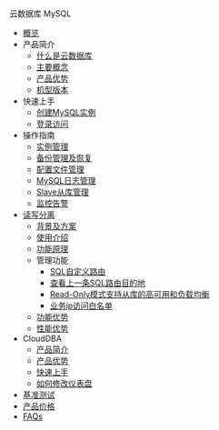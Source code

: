 <div class="sidebar_title icon__udb"> 云数据库 MySQL</div>

* [概览](database/udb-mysql/overview)
* 产品简介
    * [什么是云数据库](database/udb-mysql/product/concepts)
    * [主要概念](database/udb-mysql/product/Terminology)
    * [产品优势](database/udb-mysql/product/superiority)
    * [机型版本](database/udb-mysql/product/version)
* 快速上手
    * [创建MySQL实例](database/udb-mysql/quick/create)
    * [登录访问](database/udb-mysql/quick/login)
* 操作指南
    * [实例管理](database/udb-mysql/guide/instance)
    * [备份管理及恢复](database/udb-mysql/guide/backup)
    * [配置文件管理](database/udb-mysql/guide/config)
    * [MySQL日志管理](database/udb-mysql/guide/log)
    * [Slave从库管理](database/udb-mysql/guide/slave)
    * [监控告警](database/udb-mysql/guide/monitor)
* [读写分离](database/udb-mysql/rwrouter/rwrouter)
    * [背景及方案](database/udb-mysql/rwrouter/scheme)
    * [使用介绍](database/udb-mysql/rwrouter/guide)
    * [功能原理](database/udb-mysql/rwrouter/theory)
    * 管理功能
        * [SQL自定义路由](database/udb-mysql/rwrouter/manage/sql)
        * [查看上一条SQL路由目的地](database/udb-mysql/rwrouter/manage/destination)
        * [Read-Only模式支持从库的高可用和负载均衡](database/udb-mysql/rwrouter/manage/read)
        * [业务ip访问白名单](database/udb-mysql/rwrouter/manage/access)
    * [功能优势](database/udb-mysql/rwrouter/superiority)
    * [性能优势](database/udb-mysql/rwrouter/performance)
* CloudDBA
    * [产品简介](database/udb-mysql/clouddba/product)
    * [产品优势](database/udb-mysql/clouddba/superiority)
    * [快速上手](database/udb-mysql/clouddba/quick)
    * [如何修改仪表盘](database/udb-mysql/clouddba/guide)
* [基准测试](database/udb-mysql/test)
* [产品价格](database/udb-mysql/price)
* [FAQs](database/udb-mysql/faqs)
    
    
        
